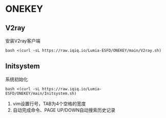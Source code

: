 # ONEKEY
## V2ray
安装V2ray客户端
```
bash <(curl -sL https://raw.iqiq.io/Lumia-ESFD/ONEKEY/main/V2ray.sh)
```
## Initsystem
系统初始化
```
bash <(curl -sL https://raw.iqiq.io/Lumia-ESFD/ONEKEY/main/Initsystem.sh)
```
1. vim设置行号，TAB为4个空格的宽度
2. 自动完成命令、PAGE UP/DOWN自动搜索历史记录